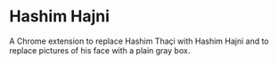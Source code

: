 # Hashim Hajni
A Chrome extension to replace Hashim Thaçi with Hashim Hajni and to replace pictures of his face with a plain gray box.
